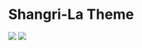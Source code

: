 # Shangri-La Theme 

![](https://dannyvi-assets.oss-cn-beijing.aliyuncs.com/shangri-la.png)
![](https://dannyvi-assets.oss-cn-beijing.aliyuncs.com/shangri-la2.png)